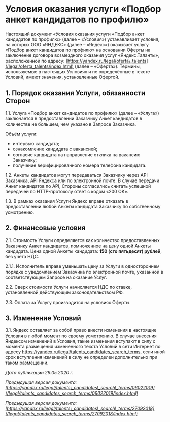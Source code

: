 Условия оказания услуги «Подбор анкет кандидатов по профилю»
============================================================

  Настоящий документ «Условия оказания услуги «Подбор анкет кандидатов по профилю» (далее – «Условия») устанавливает условия, на которых ООО «ЯНДЕКС» (далее – «Яндекс») оказывает услугу «Подбор анкет кандидатов по профилю» на основании Оферты на заключение договора возмездного оказания услуг «Яндекс.Таланты», расположенной по адресу: [https://yandex.ru/legal/oferta\_talents](/legal/oferta_talents/index.html) (далее – «Оферта»). Термины, используемые в настоящих Условиях и не определённые в тексте Условий, имеют значения, установленные Офертой.

 1\. Порядок оказания Услуги, обязанности Сторон
-----------------------------------------------

 1\.1\. Услуга «Подбор анкет кандидатов по профилю» (далее – «Услуга») заключается в предоставлении Заказчику Анкет кандидатов в количестве не большем, чем указано в Запросе Заказчика.

 Объём услуги:

 * интервью кандидата;
* ознакомление кандидата с вакансией;
* согласие кандидата на направление отклика на вакансию Заказчику;
* получение верифицированного номера телефона кандидата.

 1\.2\. Анкеты кандидатов могут передаваться Заказчику через API Заказчика, API Яндекса или по электронной почте. В случае передачи Анкет кандидатов по API, Стороны согласились считать успешной передачей по HTTP\-протоколу ответ с кодом «200 OK».

 1\.3\. В рамках оказания Услуги Яндекс вправе отказать в предоставлении любой Анкеты кандидата Заказчику по собственному усмотрению.

  2\. Финансовые условия
----------------------

 2\.1\. Стоимость Услуги определяется как количество предоставленных Заказчику Анкет кандидатов, помноженное на цену одной Анкеты кандидата. Цена одной Анкеты кандидата: **150 (сто пятьдесят) рублей**, без учета НДС. 

 2\.1\.1\. Исполнитель вправе уменьшать цену за Услуги в одностороннем порядке с уведомлением Заказчика по электронной почте, указанной в соответствующем Запросе на оказание Услуг.

 2\.2\. Сверх стоимости Услуги начисляется НДС по ставке, установленной действующим законодательством РФ.

 2\.3\. Оплата за Услугу производится на условиях Оферты.

  3\. Изменение Условий
---------------------

 3\.1\. Яндекс оставляет за собой право внести изменения в настоящие Условия в любой момент по своему усмотрению. В случае внесения Яндексом изменений в Условия, такие изменения вступают в силу с момента размещения измененного текста Условий в сети Интернет по адресу <https://yandex.ru/legal/talents_candidates_search_terms>, если иной срок вступления изменений в силу не определен дополнительно при таком размещении.

   *Дата публикации 29\.05\.2020 г.*

  *Предыдущая версия документа:[https://yandex.ru/legal/talents\_candidates\_search\_terms/06022019](/legal/talents_candidates_search_terms/06022019/index.html)* 

  *Предыдущая версия документа:[https://yandex.ru/legal/talents\_candidates\_search\_terms/27092018](/legal/talents_candidates_search_terms/27092018/index.html)* 

  
